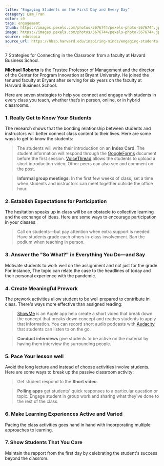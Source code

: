 ```yaml
---
title: "Engaging Students on the First Day and Every Day"
category: Lam_Tran
color: c9
tags: engagement  
thumb: https://images.pexels.com/photos/5676744/pexels-photo-5676744.jpeg
image: https://images.pexels.com/photos/5676744/pexels-photo-5676744.jpeg
source: edutopia
source_url: https://hbsp.harvard.edu/inspiring-minds/engaging-students-on-the-first-day-and-every-day
---
```

7 Strategies for Connecting in the Classroom from a faculty at Havard Business School.
<!--more-->

**Michael Roberto** is the Trustee Professor of Management and the director of the Center for Program Innovation at Bryant University. He joined the tenured faculty at Bryant after serving for six years on the faculty at Harvard Business School.

Here are seven strategies to help you connect and engage with students in every class you teach, whether that’s in person, online, or in hybrid classrooms.
### 1. Really Get to Know Your Students ###
The research shows that the bonding relationship between students and instructors will better connect class content to their lives. Here are some ways to get to know the students:
> The students will write their introduction on an **Index Card**.
> The student information will respond through the [GoogleForms] document before the first session. 
> [VoiceThread] allows the students to upload a short introduction video. Other peers can also see and comment on the post. 

> **Informal group meetings:** In the first few weeks of class, set a time when students and instructors can meet together outside the office hour. 

### 2. Establish Expectations for Participation ###
The hesitation speaks up in class will be an obstacle to collective learning and the exchange of ideas. Here are some ways to encourage participation in your classes:
> Call on students—but pay attention when extra support is needed.
> Have students grade each others in-class involvement.
> Ban the podium when teaching in person.

### 3. Answer the "So What?" in Everything You Do—and Say ###
Motivate students to work well on the assignment and not just for the grade. For instance, The topic can relate the case to the headlines of today and their personal experience with the pandemic.

### 4. Create Meaningful Prework ###
The prework activities allow student to be well prepared to contribute in class. There's ways more effective than assigned reading:
> [ShowMe] is an Apple app help create a short video that break down the concept that breaks down concept and readies students to apply that information. 
> You can record short audio podcasts with [Audacity] that students can listen to on the go.

> **Conduct interviews** give students to be active on the material by having them interview the surrounding people. 

### 5. Pace Your lesson well ###
Avoid the long lecture and instead of choose activities involve students. Here are some ways to break up the passive classroom activity:
> Get student respond to the **Short video**.

> **Polling apps** get students' quick responses to a particular question or topic.
> Engage student in group work and sharing what they've done to the rest of the class. 

### 6. Make Learning Experiences Active and Varied ###
Pacing the class activities goes hand in hand with incorporating multiple approaches to learning. 

### 7. Show Students That You Care ###
Maintain the rapport from the first day by celebrating the student's success beyond the classrom. 


[VoiceThread]: https://voicethread.com/howto-categories/creating-web-application/
[GoogleForms]: https://www.google.com/forms/about/
[ShowMe]: https://www.showme.com/
[Audacity]: https://www.audacityteam.org/
